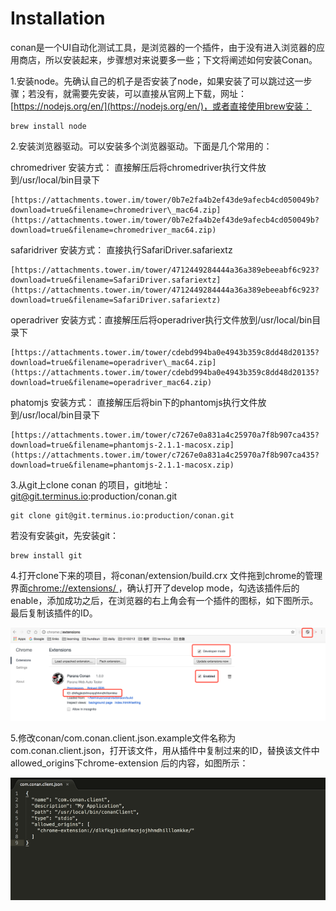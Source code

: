 # Installation

conan是一个UI自动化测试工具，是浏览器的一个插件，由于没有进入浏览器的应用商店，所以安装起来，步骤想对来说要多一些；下文将阐述如何安装Conan。

1.安装node。先确认自己的机子是否安装了node，如果安装了可以跳过这一步骤；若没有，就需要先安装，可以直接从官网上下载，网址：[https://nodejs.org/en/](https://nodejs.org/en/)，或者直接使用brew安装：

```
brew install node
```

2.安装浏览器驱动。可以安装多个浏览器驱动。下面是几个常用的：

chromedriver  安装方式： 直接解压后将chromedriver执行文件放到/usr/local/bin目录下

```
[https://attachments.tower.im/tower/0b7e2fa4b2ef43de9afecb4cd050049b?download=true&filename=chromedriver\_mac64.zip](https://attachments.tower.im/tower/0b7e2fa4b2ef43de9afecb4cd050049b?download=true&filename=chromedriver_mac64.zip)
```

safaridriver    安装方式： 直接执行SafariDriver.safariextz

```
[https://attachments.tower.im/tower/4712449284444a36a389ebeeabf6c923?download=true&filename=SafariDriver.safariextz](https://attachments.tower.im/tower/4712449284444a36a389ebeeabf6c923?download=true&filename=SafariDriver.safariextz)
```

operadriver    安装方式：直接解压后将operadriver执行文件放到/usr/local/bin目录下

```
[https://attachments.tower.im/tower/cdebd994ba0e4943b359c8dd48d20135?download=true&filename=operadriver\_mac64.zip](https://attachments.tower.im/tower/cdebd994ba0e4943b359c8dd48d20135?download=true&filename=operadriver_mac64.zip)
```

phatomjs       安装方式： 直接解压后将bin下的phantomjs执行文件放到/usr/local/bin目录下

```
[https://attachments.tower.im/tower/c7267e0a831a4c25970a7f8b907ca435?download=true&filename=phantomjs-2.1.1-macosx.zip](https://attachments.tower.im/tower/c7267e0a831a4c25970a7f8b907ca435?download=true&filename=phantomjs-2.1.1-macosx.zip)
```

3.从git上clone conan 的项目，git地址：git@git.terminus.io:production/conan.git

```
git clone git@git.terminus.io:production/conan.git
```

若没有安装git，先安装git：

```
brew install git
```

4.打开clone下来的项目，将conan/extension/build.crx 文件拖到chrome的管理界面[chrome://extensions/ ](chrome://extensions/)，确认打开了develop mode，勾选该插件后的enable，添加成功之后，在浏览器的右上角会有一个插件的图标，如下图所示。最后复制该插件的ID。

![](/assets/extension.png)

5.修改conan/com.conan.client.json.example文件名称为com.conan.client.json，打开该文件，用从插件中复制过来的ID，替换该文件中allowed\_origins下chrome-extension 后的内容，如图所示：

![](/assets/client.png)


